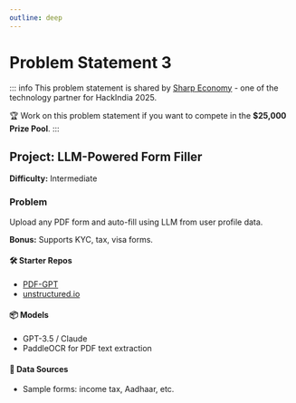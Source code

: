 ```yaml
---
outline: deep
---
```


# Problem Statement 3

::: info
This problem statement is shared by [Sharp Economy](https://sharpeconomy.org/)  - one of the technology partner for HackIndia 2025.

🏆 Work on this problem statement if you want to compete in the **$25,000 Prize Pool**. 
:::

## Project: LLM-Powered Form Filler

**Difficulty:** Intermediate

### Problem
Upload any PDF form and auto-fill using LLM from user profile data.

**Bonus:** Supports KYC, tax, visa forms.

#### 🛠️ Starter Repos

- [PDF-GPT](https://github.com/bhaskatripathi/pdfGPT)
- [unstructured.io](https://github.com/Unstructured-io/unstructured)

#### 📦 Models

- GPT-3.5 / Claude
- PaddleOCR for PDF text extraction

#### 🔎 Data Sources

- Sample forms: income tax, Aadhaar, etc.

